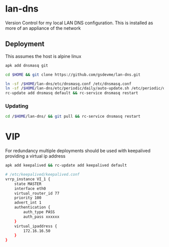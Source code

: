 # lan-dns

Version Control for my local LAN DNS configuration. This is installed as more of an appliance of the network

## Deployment

This assumes the host is alpine linux

```bash
apk add dnsmasq git

cd $HOME && git clone https://github.com/gsdevme/lan-dns.git

ln -sf /$HOME/lan-dns/etc/dnsmasq.conf /etc/dnsmasq.conf
ln -sf /$HOME/lan-dns/etc/periodic/daily/auto-update.sh /etc/periodic/daily/dns-auto-updater
rc-update add dnsmasq default && rc-service dnsmasq restart
```

### Updating

```bash
cd /$HOME/lan-dns/ && git pull && rc-service dnsmasq restart
```

# VIP

For redundancy multiple deployments should be used with keepalived providing a virtual ip address

```bash
apk add keepalived && rc-update add keepalived default

# /etc/keepalived/keepalived.conf
vrrp_instance VI_1 {
    state MASTER
    interface eth0
    virtual_router_id 77
    priority 100
    advert_int 1
    authentication {
        auth_type PASS
        auth_pass xxxxxx
    }
    virtual_ipaddress {
        172.16.16.50
    }
}
```
